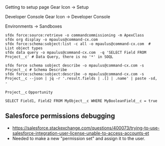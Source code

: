 

Getting to setup page
Gear Icon -> Setup

Developer Console
Gear Icon -> Developer Console

Environments -> Sandboxes


```
sfdx force:source:retrieve -o commandcommissioning -m ApexClass
sfdx org display -o mpaulus@command-cx.com
sfdx force:schema:sobject:list -c all -o mpaulus@command-cx.com  # List object types
sfdx data query -o mpaulus@command-cx.com  -q 'SELECT Field FROM Project__c' # Data Query, there is no '*' in SOQL

sfdx force schema sobject describe -o mpaulus@command-cx.com -s Project__c # Schema Describe
sfdx force:schema:sobject:describe -o mpaulus@command-cx.com -s Project__c --json | jq -r '.result.fields | .[] | .name' | paste -sd, -

```

`Project__c`
`Opportunity`

```soql
SELECT Field1, Field2 FROM MyObject__c WHERE MyBooleanField__c = true
```


## Salesforce permissions debugging

- <https://salesforce.stackexchange.com/questions/400073/trying-to-use-salesforce-integration-user-license-unable-to-access-accounts-et>
- Needed to make a new "permission set" and assign it to the user.
